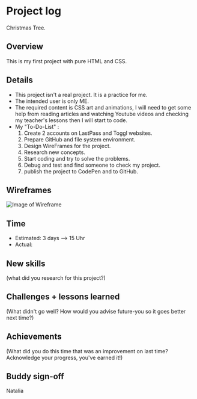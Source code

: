 # Project log

Christmas Tree.

## Overview

This is my first project with pure HTML and CSS.

## Details

- This project isn't a real project. It is a practice for me.
- The intended user is only ME.
- The required content is CSS art and animations, I will need to get some help from reading articles
  and watching Youtube videos and checking my teacher's lessons then I will start to code.
- My "To-Do-List" :
  1. Create 2 accounts on LastPass and Toggl websites.
  2. Prepare GitHub and file system environment.
  3. Design WireFrames for the project.
  4. Research new concepts.
  5. Start coding and try to solve the problems.
  6. Debug and test and find someone to check my project.
  7. publish the project to CodePen and to GitHub.

## Wireframes

![Image of Wireframe](/home/dci-l207/Desktop/Hatem_First_Project/assets/images/20191218_105543.jpg)

## Time

- Estimated: 3 days --> 15 Uhr
- Actual: <!--To do-->

## New skills

(what did you research for this project?) <!-- to do-->

## Challenges + lessons learned

(What didn't go well? How would you advise future-you so it goes better next time?) <!--to do-->

## Achievements

(What did you do this time that was an improvement on last time? Acknowledge your progress, you've earned it!)<!--to do-->

## Buddy sign-off

Natalia
